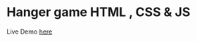 # Hanger game HTML , CSS & JS
Live Demo <a href="https://ssondoss.github.io/hanger_game/">here </a>
